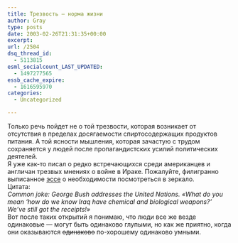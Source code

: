 ```yaml
---
title: Трезвость — норма жизни
author: Gray
type: posts
date: 2003-02-26T21:31:35+00:00
excerpt:
url: /2504
dsq_thread_id:
  - 5113815
esml_socialcount_LAST_UPDATED:
  - 1497277565
essb_cache_expire:
  - 1616595970
categories:
  - Uncategorized

---
```








Только речь пойдет не о той трезвости, которая возникает от отсутствия в пределах досягаемости спиртосодержащих продуктов питания. А той ясности мышления, которая зачастую с трудом сохраняется у людей после пропагандистских усилий политических деятелей.  
Я уже как-то писал о редко встречающихся среди американцев и англичан трезвых мнениях о войне в Ираке. Пожалуйте, филигранно выписанное <a href="http://fishbowl.pastiche.org/archives/001251.html#001251" target="_blank">эссе</a> о необходимости посмотреться в зеркало.  
Цитата:  
<cite>Common joke: George Bush addresses the United Nations. &#171;What do you mean &#8216;how do we know Iraq have chemical and biological weapons?&#8217; We&#8217;ve still got the receipts!&#187;</cite>  
Вот после таких открытий я понимаю, что люди все же везде одинаковые &#8212; могут быть одинаково глупыми, но как же приятно, когда они оказываются <strike>одинаково</strike> по-хорошему одинаково умными.